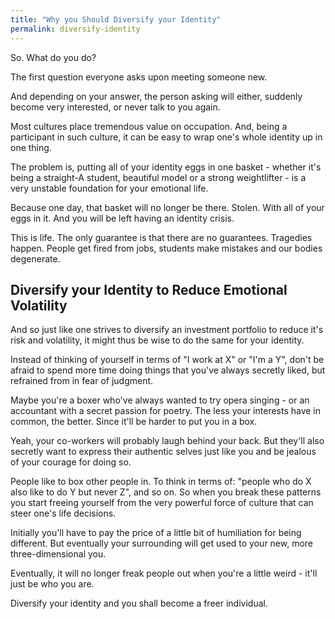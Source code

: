 ```yaml
---
title: "Why you Should Diversify your Identity"
permalink: diversify-identity
---
```

So. What do you do?

The first question everyone asks upon meeting someone new.

And depending on your answer, the person asking will either, suddenly become very interested, or never talk to you again.

Most cultures place tremendous value on occupation. And, being a participant in such culture, it can be easy to wrap one's whole identity up in one thing.

The problem is, putting all of your identity eggs in one basket - whether it's being a straight-A student, beautiful model or a strong weightlifter - is a very unstable foundation for your emotional life.

Because one day, that basket will no longer be there. Stolen. With all of your eggs in it. And you will be left having an identity crisis.

This is life. The only guarantee is that there are no guarantees. Tragedies happen. People get fired from jobs, students make mistakes and our bodies degenerate.

## Diversify your Identity to Reduce Emotional Volatility
And so just like one strives to diversify an investment portfolio to reduce it's risk and volatility, it might thus be wise to do the same for your identity.

Instead of thinking of yourself in terms of "I work at X" or "I'm a Y", don't be afraid to spend more time doing things that you've always secretly liked, but refrained from in fear of judgment.

Maybe you're a boxer who've always wanted to try opera singing - or an accountant with a secret passion for poetry. The less your interests have in common, the better. Since it'll be harder to put you in a box.

Yeah, your co-workers will probably laugh behind your back. But they'll also secretly want to express their authentic selves just like you and be jealous of your courage for doing so.

People like to box other people in. To think in terms of: "people who do X also like to do Y but never Z", and so on. So when you break these patterns you start freeing yourself from the very powerful force of culture that can steer one's life decisions.

Initially you'll have to pay the price of a little bit of humiliation for being different. But eventually your surrounding will get used to your new, more three-dimensional you.

Eventually, it will no longer freak people out when you're a little weird - it'll just be who you are.

Diversify your identity and you shall become a freer individual.